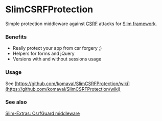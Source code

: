 SlimCSRFProtection
==================

Simple protection middleware against [CSRF](http://en.wikipedia.org/wiki/Cross-site_request_forgery) 
attacks for [Slim framework](http://www.slimframework.com). 

### Benefits

* Really protect your app from csr forgery ;)
* Helpers for forms and jQuery
* Versions with and without sessions usage

### Usage

See [https://github.com/komaval/SlimCSRFProtection/wiki](https://github.com/komaval/SlimCSRFProtection/wiki)

### See also

[Slim-Extras: CsrfGuard middleware](https://github.com/codeguy/Slim-Extras/tree/master/Middleware)
